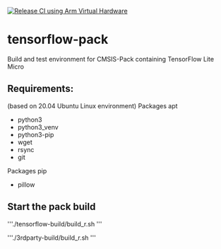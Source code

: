 [![Release CI using Arm Virtual Hardware](https://github.com/MDK-Packs/tensorflow-pack/actions/workflows/release_vht.yml/badge.svg)](https://github.com/MDK-Packs/tensorflow-pack/actions/workflows/release_vht.yml)

# tensorflow-pack
Build and test environment for CMSIS-Pack containing TensorFlow Lite Micro

## Requirements:
(based on 20.04 Ubuntu Linux environment)
Packages apt
- python3
- python3_venv
- python3-pip
- wget
- rsync
- git

Packages pip
- pillow

## Start the pack build

'''./tensorflow-build/build_r.sh <rev> <rc>'''

'''./3rdparty-build/build_r.sh <rec> '''
  
  
